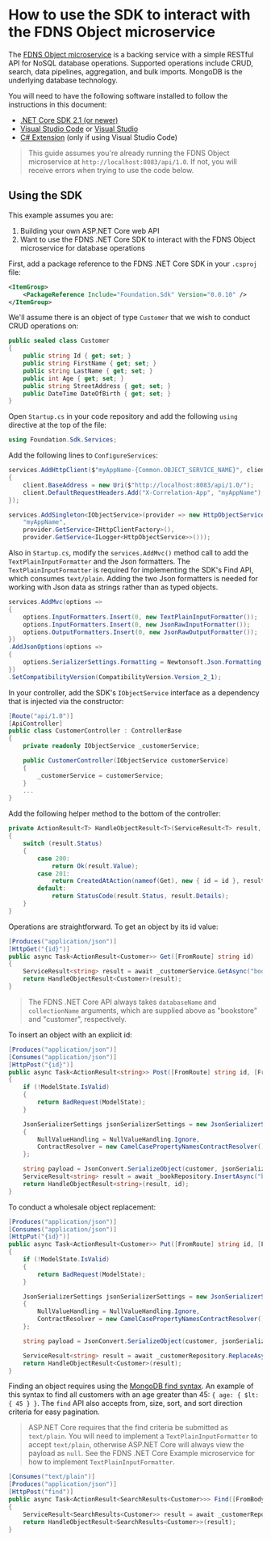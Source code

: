 # How to use the SDK to interact with the FDNS Object microservice

The [FDNS Object microservice](https://github.com/CDCGov/fdns-ms-object) is a backing service with a simple RESTful API for NoSQL database operations. Supported operations include CRUD, search, data pipelines, aggregation, and bulk imports. MongoDB is the underlying database technology.

You will need to have the following software installed to follow the instructions in this document:

- [.NET Core SDK 2.1 (or newer)](https://www.microsoft.com/net/download)
- [Visual Studio Code](https://code.visualstudio.com/) or [Visual Studio](https://visualstudio.microsoft.com/)
- [C# Extension](https://marketplace.visualstudio.com/items?itemName=ms-vscode.csharp) (only if using Visual Studio Code)

> This guide assumes you're already running the FDNS Object microservice at `http://localhost:8083/api/1.0`. If not, you will receive errors when trying to use the code below.


## Using the SDK

This example assumes you are:
1. Building your own ASP.NET Core web API
1. Want to use the FDNS .NET Core SDK to interact with the FDNS Object microservice for database operations

First, add a package reference to the FDNS .NET Core SDK in your `.csproj` file:

```xml
<ItemGroup>
    <PackageReference Include="Foundation.Sdk" Version="0.0.10" />
</ItemGroup>
```

We'll assume there is an object of type `Customer` that we wish to conduct CRUD operations on:

```cs
public sealed class Customer
{
    public string Id { get; set; }
    public string FirstName { get; set; }
    public string LastName { get; set; }
    public int Age { get; set; }
    public string StreetAddress { get; set; }
    public DateTime DateOfBirth { get; set; }
}
```

Open `Startup.cs` in your code repository and add the following `using` directive at the top of the file:

```cs
using Foundation.Sdk.Services;
```

Add the following lines to `ConfigureServices`:

```cs
services.AddHttpClient($"myAppName-{Common.OBJECT_SERVICE_NAME}", client =>
{
    client.BaseAddress = new Uri($"http://localhost:8083/api/1.0/");
    client.DefaultRequestHeaders.Add("X-Correlation-App", "myAppName");
});

services.AddSingleton<IObjectService>(provider => new HttpObjectService(
    "myAppName",
    provider.GetService<IHttpClientFactory>(),
    provider.GetService<ILogger<HttpObjectService>>()));
```

Also in `Startup.cs`, modify the `services.AddMvc()` method call to add the `TextPlainInputFormatter` and the Json formatters. The `TextPlainInputFormatter` is required for implementing the SDK's Find API, which consumes `text/plain`. Adding the two Json formatters is needed for working with Json data as strings rather than as typed objects.

```cs
services.AddMvc(options =>
{
    options.InputFormatters.Insert(0, new TextPlainInputFormatter());
    options.InputFormatters.Insert(0, new JsonRawInputFormatter());
    options.OutputFormatters.Insert(0, new JsonRawOutputFormatter());
})
.AddJsonOptions(options =>
{
    options.SerializerSettings.Formatting = Newtonsoft.Json.Formatting.Indented;
})
.SetCompatibilityVersion(CompatibilityVersion.Version_2_1);
```

In your controller, add the SDK's `IObjectService` interface as a dependency that is injected via the constructor:

```cs
[Route("api/1.0")]
[ApiController]
public class CustomerController : ControllerBase
{
    private readonly IObjectService _customerService;

    public CustomerController(IObjectService customerService)
    {
        _customerService = customerService;
    }
    ...
}
```

Add the following helper method to the bottom of the controller:

```cs
private ActionResult<T> HandleObjectResult<T>(ServiceResult<T> result, string id = "")
{
    switch (result.Status)
    {
        case 200:
            return Ok(result.Value);
        case 201:
            return CreatedAtAction(nameof(Get), new { id = id }, result.Value);
        default:
            return StatusCode(result.Status, result.Details);
    }
}
```

Operations are straightforward. To get an object by its id value:

```cs
[Produces("application/json")]
[HttpGet("{id}")]
public async Task<ActionResult<Customer>> Get([FromRoute] string id)
{
    ServiceResult<string> result = await _customerService.GetAsync("bookstore", "customer", id);
    return HandleObjectResult<Customer>(result);
}
```

> The FDNS .NET Core API always takes `databaseName` and `collectionName` arguments, which are supplied above as "bookstore" and "customer", respectively.

To insert an object with an explicit id:

```cs
[Produces("application/json")]
[Consumes("application/json")]
[HttpPost("{id}")]
public async Task<ActionResult<string>> Post([FromRoute] string id, [FromBody] Customer customer)
{
    if (!ModelState.IsValid)
    {
        return BadRequest(ModelState);
    }

    JsonSerializerSettings jsonSerializerSettings = new JsonSerializerSettings() 
    { 
        NullValueHandling = NullValueHandling.Ignore, 
        ContractResolver = new CamelCasePropertyNamesContractResolver() 
    };

    string payload = JsonConvert.SerializeObject(customer, jsonSerializerSettings);
    ServiceResult<string> result = await _bookRepository.InsertAsync("bookstore", "books", id, payload);
    return HandleObjectResult<string>(result, id);
}
```

To conduct a wholesale object replacement:

```cs
[Produces("application/json")]
[Consumes("application/json")]
[HttpPut("{id}")]
public async Task<ActionResult<Customer>> Put([FromRoute] string id, [FromBody] Customer customer)
{
    if (!ModelState.IsValid)
    {
        return BadRequest(ModelState);
    }

    JsonSerializerSettings jsonSerializerSettings = new JsonSerializerSettings() 
    { 
        NullValueHandling = NullValueHandling.Ignore, 
        ContractResolver = new CamelCasePropertyNamesContractResolver() 
    };

    string payload = JsonConvert.SerializeObject(customer, jsonSerializerSettings);

    ServiceResult<string> result = await _customerRepository.ReplaceAsync("bookstore", "customer", id, payload);
    return HandleObjectResult<Customer>(result);
}
```

Finding an object requires using the [MongoDB find syntax](https://docs.mongodb.com/manual/reference/method/db.collection.find/). An example of this syntax to find all customers with an age greater than 45: `{ age: { $lt: { 45 } }`. The `find` API also accepts from, size, sort, and sort direction criteria for easy pagination.

> ASP.NET Core requires that the find criteria be submitted as `text/plain`. You will need to implement a `TextPlainInputFormatter` to accept `text/plain`, otherwise ASP.NET Core will always view the payload as `null`. See the FDNS .NET Core Example microservice for how to implement `TextPlainInputFormatter`.

```cs
[Consumes("text/plain")]
[Produces("application/json")]
[HttpPost("find")]
public async Task<ActionResult<SearchResults<Customer>>> Find([FromBody] string findCriteria)
{
    ServiceResult<SearchResults<Customer>> result = await _customerRepository.FindAsync(0, 10, "name", findCriteria, false);
    return HandleObjectResult<SearchResults<Customer>>(result);
}
```

